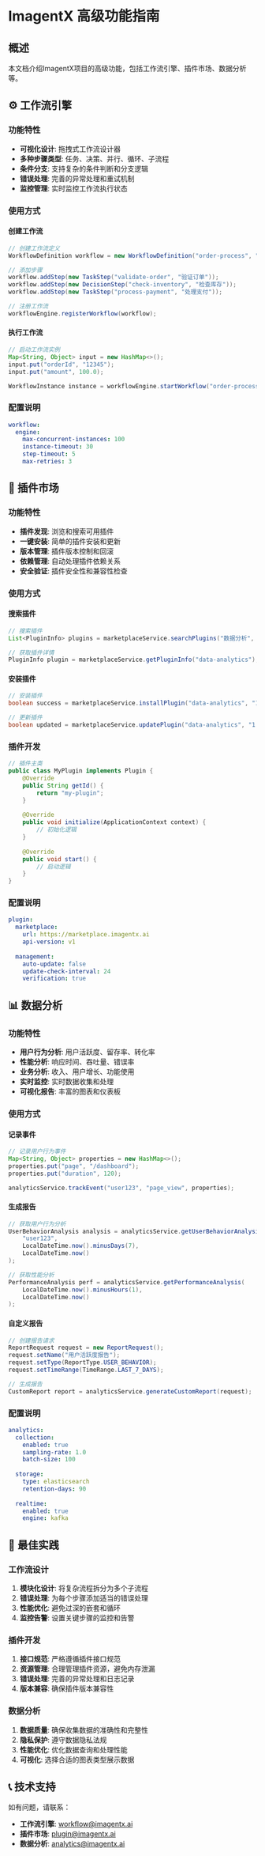 # ImagentX 高级功能指南

## 概述

本文档介绍ImagentX项目的高级功能，包括工作流引擎、插件市场、数据分析等。

## ⚙️ 工作流引擎

### 功能特性
- **可视化设计**: 拖拽式工作流设计器
- **多种步骤类型**: 任务、决策、并行、循环、子流程
- **条件分支**: 支持复杂的条件判断和分支逻辑
- **错误处理**: 完善的异常处理和重试机制
- **监控管理**: 实时监控工作流执行状态

### 使用方式

#### 创建工作流
```java
// 创建工作流定义
WorkflowDefinition workflow = new WorkflowDefinition("order-process", "订单处理流程");

// 添加步骤
workflow.addStep(new TaskStep("validate-order", "验证订单"));
workflow.addStep(new DecisionStep("check-inventory", "检查库存"));
workflow.addStep(new TaskStep("process-payment", "处理支付"));

// 注册工作流
workflowEngine.registerWorkflow(workflow);
```

#### 执行工作流
```java
// 启动工作流实例
Map<String, Object> input = new HashMap<>();
input.put("orderId", "12345");
input.put("amount", 100.0);

WorkflowInstance instance = workflowEngine.startWorkflow("order-process", input);
```

### 配置说明
```yaml
workflow:
  engine:
    max-concurrent-instances: 100
    instance-timeout: 30
    step-timeout: 5
    max-retries: 3
```

## 🔌 插件市场

### 功能特性
- **插件发现**: 浏览和搜索可用插件
- **一键安装**: 简单的插件安装和更新
- **版本管理**: 插件版本控制和回滚
- **依赖管理**: 自动处理插件依赖关系
- **安全验证**: 插件安全性和兼容性检查

### 使用方式

#### 搜索插件
```java
// 搜索插件
List<PluginInfo> plugins = marketplaceService.searchPlugins("数据分析", "analytics", "rating");

// 获取插件详情
PluginInfo plugin = marketplaceService.getPluginInfo("data-analytics");
```

#### 安装插件
```java
// 安装插件
boolean success = marketplaceService.installPlugin("data-analytics", "1.0.0");

// 更新插件
boolean updated = marketplaceService.updatePlugin("data-analytics", "1.1.0");
```

### 插件开发
```java
// 插件主类
public class MyPlugin implements Plugin {
    @Override
    public String getId() {
        return "my-plugin";
    }
    
    @Override
    public void initialize(ApplicationContext context) {
        // 初始化逻辑
    }
    
    @Override
    public void start() {
        // 启动逻辑
    }
}
```

### 配置说明
```yaml
plugin:
  marketplace:
    url: https://marketplace.imagentx.ai
    api-version: v1
  
  management:
    auto-update: false
    update-check-interval: 24
    verification: true
```

## 📊 数据分析

### 功能特性
- **用户行为分析**: 用户活跃度、留存率、转化率
- **性能分析**: 响应时间、吞吐量、错误率
- **业务分析**: 收入、用户增长、功能使用
- **实时监控**: 实时数据收集和处理
- **可视化报告**: 丰富的图表和仪表板

### 使用方式

#### 记录事件
```java
// 记录用户行为事件
Map<String, Object> properties = new HashMap<>();
properties.put("page", "/dashboard");
properties.put("duration", 120);

analyticsService.trackEvent("user123", "page_view", properties);
```

#### 生成报告
```java
// 获取用户行为分析
UserBehaviorAnalysis analysis = analyticsService.getUserBehaviorAnalysis(
    "user123", 
    LocalDateTime.now().minusDays(7), 
    LocalDateTime.now()
);

// 获取性能分析
PerformanceAnalysis perf = analyticsService.getPerformanceAnalysis(
    LocalDateTime.now().minusHours(1), 
    LocalDateTime.now()
);
```

#### 自定义报告
```java
// 创建报告请求
ReportRequest request = new ReportRequest();
request.setName("用户活跃度报告");
request.setType(ReportType.USER_BEHAVIOR);
request.setTimeRange(TimeRange.LAST_7_DAYS);

// 生成报告
CustomReport report = analyticsService.generateCustomReport(request);
```

### 配置说明
```yaml
analytics:
  collection:
    enabled: true
    sampling-rate: 1.0
    batch-size: 100
  
  storage:
    type: elasticsearch
    retention-days: 90
  
  realtime:
    enabled: true
    engine: kafka
```

## 🚀 最佳实践

### 工作流设计
1. **模块化设计**: 将复杂流程拆分为多个子流程
2. **错误处理**: 为每个步骤添加适当的错误处理
3. **性能优化**: 避免过深的嵌套和循环
4. **监控告警**: 设置关键步骤的监控和告警

### 插件开发
1. **接口规范**: 严格遵循插件接口规范
2. **资源管理**: 合理管理插件资源，避免内存泄漏
3. **错误处理**: 完善的异常处理和日志记录
4. **版本兼容**: 确保插件版本兼容性

### 数据分析
1. **数据质量**: 确保收集数据的准确性和完整性
2. **隐私保护**: 遵守数据隐私法规
3. **性能优化**: 优化数据查询和处理性能
4. **可视化**: 选择合适的图表类型展示数据

## 📞 技术支持

如有问题，请联系：
- **工作流引擎**: workflow@imagentx.ai
- **插件市场**: plugin@imagentx.ai
- **数据分析**: analytics@imagentx.ai
